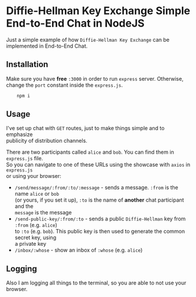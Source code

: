 # Diffie-Hellman Key Exchange Simple End-to-End Chat in NodeJS
Just a simple example of how `Diffie-Hellman Key Exchange` can be implemented in End-to-End Chat.

## Installation
Make sure you have **free** `:3000` in order to run `express` server. Otherwise,  
change the `port` constant inside the `express.js`.  

```bash
    npm i
```

## Usage
I've set up chat with `GET` routes, just to make things simple and to emphasize  
publicity of distribution channels.  

There are two participants called `alice` and `bob`. You can find them in `express.js` file.  
So you can navigate to one of these URLs using the showcase with `axios` in `express.js`  
or using your browser:  

* `/send/message/:from/:to/:message` - sends a message. `:from` is the name `alice` or `bob`  
(or yours, if you set it up), `:to` is the name of **another** chat participant and the  
`message` is the message
* `/send-public-key/:from/:to` - sends a public `Diffie-Hellman` key from `:from` (e.g. `alice`)  
to `:to` (e.g. `bob`). This public key is then used to generate the common secret key, using  
a private key
* `/inbox/:whose` - show an inbox of `:whose` (e.g. `alice`)

## Logging
Also I am logging all things to the terminal, so you are able to not use your browser.
